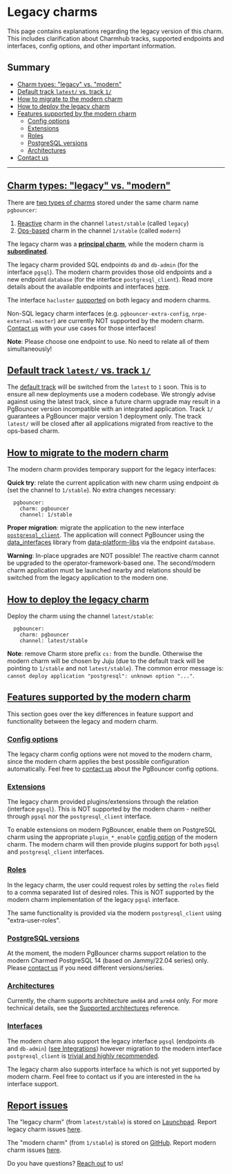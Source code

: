# Legacy charms
This page contains explanations regarding the legacy version of this charm. This includes clarification about Charmhub tracks, supported endpoints and interfaces, config options, and other important information.

## Summary
* [Charm types: "legacy" vs. "modern"](#heading--charm-types)
* [Default track `latest/` vs. track `1/`](#heading--default-track)
* [How to migrate to the modern charm](#heading--how-to-migrate)
* [How to deploy the legacy charm](#heading--how-to-deploy-legacy)
* [Features supported by the modern charm](#heading--features-supported-by-modern)
  * [Config options](#heading--config-options)
  * [Extensions](#heading--extensions)
  * [Roles](#heading--roles)
  * [PostgreSQL versions](#heading--postgresql-versions)
  * [Architectures](#heading--architectures)
* [Contact us](#heading--contact-us)

--- 

<a href="#heading--charm-types"><h2 id="heading--charm-types"> Charm types: "legacy" vs. "modern" </h2></a>

There are [two types of charms](https://juju.is/docs/sdk/charm-taxonomy#heading--charm-types-by-generation) stored under the same charm name `pgbouncer`:

1. [Reactive](https://juju.is/docs/sdk/charm-taxonomy#heading--reactive)  charm in the channel `latest/stable` (called `legacy`)
2. [Ops-based](https://juju.is/docs/sdk/ops) charm in the channel `1/stable` (called `modern`)

The legacy charm was a [**principal charm**](https://juju.is/docs/sdk/charm-taxonomy#heading--principal-charms), while the modern charm is [**subordinated**](https://juju.is/docs/sdk/charm-taxonomy#heading--subordinate-charms).

The legacy charm provided SQL endpoints `db` and `db-admin` (for the interface `pgsql`). The modern charm provides those old endpoints and a new endpoint `database` (for the interface `postgresql_client`). Read more details about the available endpoints and interfaces [here](https://charmhub.io/pgbouncer/docs/e-interfaces?channel=1/stable).

The interface `hacluster` [supported](/t/15741) on both legacy and modern charms.

Non-SQL legacy charm interfaces (e.g. `pgbouncer-extra-config`, `nrpe-external-master`) are currently NOT supported by the modern charm. [Contact us](/t/12307) with your use cases for those interfaces!

**Note**: Please choose one endpoint to use. No need to relate all of them simultaneously!


<a href="#heading--default-track"><h2 id="heading--default-track"> Default track `latest/` vs. track `1/` </h2></a>

The [default track](https://docs.openstack.org/charm-guide/yoga/project/charm-delivery.html) will be switched from the `latest` to `1` soon. This is to ensure all new deployments use a modern codebase. We strongly advise against using the latest track, since a future charm upgrade may result in a PgBouncer version incompatible with an integrated application. Track `1/` guarantees a PgBouncer major version 1 deployment only. The track `latest/` will be closed after all applications migrated from reactive to the ops-based charm.


<a href="#heading--how-to-migrate"><h2 id="heading--how-to-migrate"> How to migrate to the modern charm </h2></a>

The modern charm provides temporary support for the legacy interfaces:

**Quick try**: relate the current application with new charm using endpoint `db` (set the channel to `1/stable`). No extra changes necessary:

```
  pgbouncer:
    charm: pgbouncer
    channel: 1/stable
```

**Proper migration**: migrate the application to the new interface [`postgresql_client`](https://github.com/canonical/charm-relation-interfaces). The application will connect PgBouncer using the [data_interfaces](https://charmhub.io/data-platform-libs/libraries/data_interfaces) library from [data-platform-libs](https://github.com/canonical/data-platform-libs/) via the endpoint `database`.

**Warning**: In-place upgrades are NOT possible! The reactive charm cannot be upgraded to the operator-framework-based one. The second/modern charm application must be launched nearby and relations should be switched from the legacy application to the modern one.


<a href="#heading--how-to-deploy-legacy"><h2 id="heading--how-to-deploy-legacy"> How to deploy the legacy charm </h2></a>

Deploy the charm using the channel `latest/stable`:

```
  pgbouncer:
    charm: pgbouncer
    channel: latest/stable
```

**Note**: remove Charm store prefix `cs:` from the bundle. Otherwise the modern charm will be chosen by Juju (due to the default track will be pointing to `1/stable` and not `latest/stable`). The common error message is: `cannot deploy application "postgresql": unknown option "..."`.

<a href="#heading--features-supported-by-modern"><h2 id="heading--features-supported-by-modern"> Features supported by the modern charm </h2></a>
This section goes over the key differences in feature support and functionality between the legacy and modern charm.

<a href="#heading--config-options"><h3 id="heading--config-options"> Config options </h3></a>

The legacy charm config options were not moved to the modern charm, since the modern charm applies the best possible configuration automatically. Feel free to [contact us](/t/12305) about the PgBouncer config options.


<a href="#heading--extensions"><h3 id="heading--extensions"> Extensions </h3></a>

The legacy charm provided plugins/extensions through the relation (interface `pgsql`). This is NOT supported by the modern charm  - neither through `pgsql` nor the `postgresql_client` interface. 

To enable extensions on modern PgBouncer, enable them on PostgreSQL charm using the appropriate `plugin_*_enable` [config option](https://charmhub.io/postgresql/configure) of the modern charm. The modern charm will then provide plugins support for both `pgsql` and `postgresql_client` interfaces.


<a href="#heading--roles"><h3 id="heading--roles"> Roles </h3></a>

In the legacy charm, the user could request roles by setting the `roles` field to a comma separated list of desired roles. This is NOT supported by the modern charm implementation of the legacy `pgsql` interface. 

The same functionality is provided via the modern `postgresql_client` using "extra-user-roles".


<a href="#heading--postgresql-versions"><h3 id="heading--postgresql-versions"> PostgreSQL versions </h3></a>

At the moment, the modern PgBouncer charms support relation to the modern Charmed PostgreSQL 14 (based on Jammy/22.04 series) only.
Please [contact us](/t/12305) if you need different versions/series.


<a href="#heading--architectures"><h3 id="heading--architectures"> Architectures </h3></a>

Currently, the charm supports architecture `amd64` and `arm64` only. For more technical details, see the [Supported architectures](/t/12307?channel=1/stable) reference.

<a href="#heading--architectures"><h3 id="heading--interfaces"> Interfaces </h3></a>

The modern charm also support the legacy interface `pgsql` (endpoints `db` and `db-admin`) ([see Integrations](https://charmhub.io/pgbouncer/integrations?channel=1/stable#db)) however migration to the modern interface `postgresql_client` is [trivial and highly recommended](https://charmhub.io/postgresql/docs/h-integrate-with-your-charm).

The legacy charm also supports interface `ha` which is not yet supported by modern charm. Feel free to contact us if you are interested in the `ha` interface support.

<a href="#heading--contact-us"><h2 id="heading--contact-us"> Report issues </h2></a>

The "legacy charm" (from `latest/stable`) is stored on [Launchpad](https://git.launchpad.net/pgbouncer-charm/). Report legacy charm issues [here](https://bugs.launchpad.net/pgbouncer-charm).

The "modern charm" (from `1/stable`) is stored on [GitHub](https://github.com/canonical/pgbouncer-operator). Report modern charm issues [here](https://github.com/canonical/pgbouncer-operator/issues/new/choose).

Do you have questions? [Reach out](/t/12307) to us!